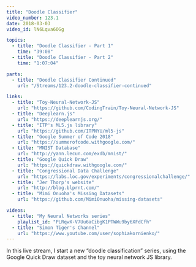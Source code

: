 ```yaml
---
title: "Doodle Classifier"
video_number: 123.1
date: 2018-03-03
video_id: lN6Lqva6OGg

topics:
  - title: "Doodle Classifier - Part 1"
    time: "39:08"
  - title: "Doodle Classifier - Part 2"
    time: "1:07:04"

parts:
  - title: "Doodle Classifier Continued"
    url: "/Streams/123.2-doodle-classifier-continued"

links:
  - title: "Toy-Neural-Network-JS"
    url: "https://github.com/CodingTrain/Toy-Neural-Network-JS"
  - title: "Deeplearn.js"
    url: "https://deeplearnjs.org/"
  - title: "ITP's ML5.js library"
    url: "https://github.com/ITPNYU/ml5-js"
  - title: "Google Summer of Code 2018"
    url: "https://summerofcode.withgoogle.com/"
  - title: "MNIST Database"
    url: "http://yann.lecun.com/exdb/mnist/"
  - title: "Google Quick Draw"
    url: "https://quickdraw.withgoogle.com/"
  - title: "Congressional Data Challenge"
    url: "https://labs.loc.gov/experiments/congressionalchallenge/"
  - title: "Jer Thorp's website"
    url: "http://blog.blprnt.com/"
  - title: "Mimi Onuoha's Missing Datasets"
    url: "https://github.com/MimiOnuoha/missing-datasets"

videos:
  - title: "My Neural Networks series"
    playlist_id: "PLRqwX-V7Uu6aCibgK1PTWWu9by6XFdCfh"
  - title: "Simon Tiger's Channel"
    url: "https://www.youtube.com/user/sophiakornienko/"
---
```


In this live stream, I start a new “doodle classification” series, using the Google Quick Draw dataset and the toy neural network JS library.
